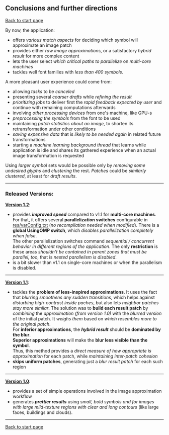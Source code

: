 ## Conclusions and further directions ##
[Back to start page](../ReadMe.md)

By now, the application:
- offers *various match aspects* for deciding which symbol will approximate an image patch
- provides either *raw image approximations*, or a satisfactory *hybrid result* for more complex content
- lets the user select *which critical paths to parallelize* on *multi\-core machines*
- tackles well font families with *less than 400 symbols*.

A more pleasant user experience could come from:
- allowing *tasks* to be *canceled*
- presenting several *coarser drafts* while *refining the result*
- *prioritizing jobs* to deliver first the *rapid feedback expected by user* and continue with remaining computations afterwards
- involving *other processing devices* from one&#39;s machine, like GPU\-s
- *preprocessing the symbols* from the font to be used
- maintaining *patch statistics about an image*, to shorten its retransformation under other conditions
- *saving expensive data* that is *likely to be needed again* in related future transformations
- starting a *machine learning background thread* that learns while application is idle and shares its gathered experience when an actual image transformation is requested

Using *larger symbol* sets would be possible only by *removing some undesired glyphs* and *clustering* the rest. *Patches* could be *similarly clustered*, at least for *draft results*.

* * *

### Released Versions:

[**Version 1.2**](../../version_1.2/ReadMe.md):
- provides ***improved speed*** compared to v1.1 for **multi\-core machines**. For that, it offers several **parallelization switches** configurable in [res/varConfig.txt](../res/varConfig.txt) (*no recompilation needed when modified*).
 	There is a **global UsingOMP switch**, which *disables parallelization completely when false*.<br>
    The other parallelization switches command *sequential / concurrent behavior in different regions of the application*. The only **restriction** is these areas *shouldn&#39;t be contained in parent zones that must be parallel, too*, that is *nested parallelism is disabled*.
- is a bit slower than v1.1 on single\-core machines or when the parallelism is disabled.

- - -

[**Version 1.1**](../../version_1.1/ReadMe.md):
- tackles the **problem of less\-inspired approximations**. It uses the fact that *blurring smoothens any sudden transitions*, which helps against *disturbing high\-contrast inside paches*, but also lets *neighbor patches stay more similar*.
    The solution was to **build each result patch** by *combining* the *approximation (from version 1.0)* with the *blurred version* of the initial patch. It *weighs them* based on *which resembles more to the original patch*.<br>
    For **inferior approximations**, the ***hybrid result*** should be **dominated by the blur**.<br>
    **Superior approximations** will make the **blur less visible than the symbol**.<br>
    Thus, this method provides a *direct measure of how appropriate is approximation* for each patch, while *maintaining inter\-patch cohesion*
- **skips uniform patches**, generating just a *blur result patch* for each such region

- - -

[**Version 1.0**](../../version_1.0/ReadMe.md):
- provides a set of simple operations involved in the image approximation workflow
- generates ***prettier results*** using *small, bold symbols and for images with large mild\-texture regions with clear and long contours* (like large faces, buildings and clouds).

-----
[Back to start page](../ReadMe.md)


